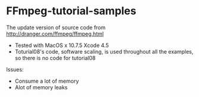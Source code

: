 FFmpeg-tutorial-samples
=======================

The update version of source code from http://dranger.com/ffmpeg/ffmpeg.html

- Tested with MacOS x 10.7.5 Xcode 4.5
- Toturial08's code, software scaling, is used throughout all the examples, so there is no code for tutorial08

Issues:
- Consume a lot of memory
- Alot of memory leaks